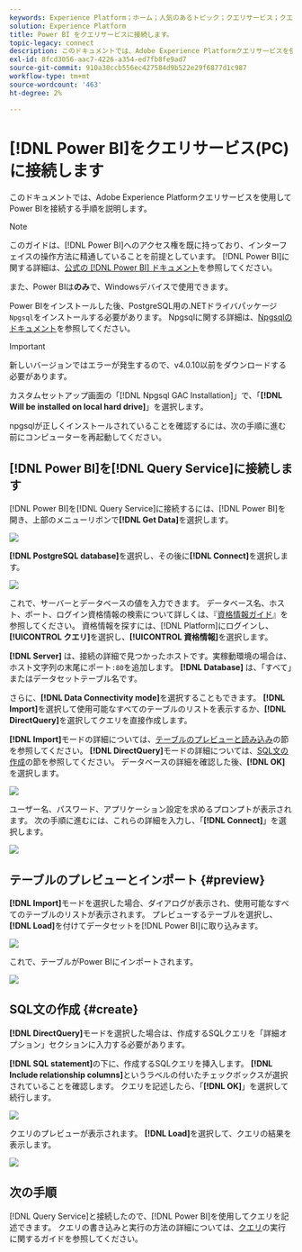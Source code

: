 ```yaml
---
keywords: Experience Platform；ホーム；人気のあるトピック；クエリサービス；クエリサービス；Power BI;power bi；クエリサービスへの接続；
solution: Experience Platform
title: Power BI をクエリサービスに接続します。
topic-legacy: connect
description: このドキュメントでは、Adobe Experience Platformクエリサービスを使用してPower BIを接続する手順について説明します。
exl-id: 8fcd3056-aac7-4226-a354-ed7fb8fe9ad7
source-git-commit: 910a38ccb556ec427584d9b522e29f6877d1c987
workflow-type: tm+mt
source-wordcount: '463'
ht-degree: 2%

---
```


# [!DNL Power BI]をクエリサービス(PC)に接続します

このドキュメントでは、Adobe Experience Platformクエリサービスを使用してPower BIを接続する手順を説明します。

>[!NOTE]
>
> このガイドは、[!DNL Power BI]へのアクセス権を既に持っており、インターフェイスの操作方法に精通していることを前提としています。 [!DNL Power BI]に関する詳細は、[公式の [!DNL Power BI] ドキュメント](https://docs.microsoft.com/ja-JP/power-bi/)を参照してください。
>
> また、Power BIは&#x200B;**のみ**&#x200B;で、Windowsデバイスで使用できます。

Power BIをインストールした後、PostgreSQL用の.NETドライバパッケージ`Npgsql`をインストールする必要があります。 Npgsqlに関する詳細は、[Npgsqlのドキュメント](https://www.npgsql.org/doc/index.html)を参照してください。

>[!IMPORTANT]
>
>新しいバージョンではエラーが発生するので、v4.0.10以前をダウンロードする必要があります。

カスタムセットアップ画面の「[!DNL Npgsql GAC Installation]」で、「**[!DNL Will be installed on local hard drive]**」を選択します。

npgsqlが正しくインストールされていることを確認するには、次の手順に進む前にコンピューターを再起動してください。

## [!DNL Power BI]を[!DNL Query Service]に接続します

[!DNL Power BI]を[!DNL Query Service]に接続するには、[!DNL Power BI]を開き、上部のメニューリボンで&#x200B;**[!DNL Get Data]**&#x200B;を選択します。

![](../images/clients/power-bi/open-power-bi.png)

**[!DNL PostgreSQL database]**&#x200B;を選択し、その後に&#x200B;**[!DNL Connect]**&#x200B;を選択します。

![](../images/clients/power-bi/get-data.png)

これで、サーバーとデータベースの値を入力できます。 データベース名、ホスト、ポート、ログイン資格情報の検索について詳しくは、『[資格情報ガイド](../ui/credentials.md)』を参照してください。 資格情報を探すには、[!DNL Platform]にログインし、**[!UICONTROL クエリ]**&#x200B;を選択し、**[!UICONTROL 資格情報]**&#x200B;を選択します。

**[!DNL Server]** は、接続の詳細で見つかったホストです。実稼動環境の場合は、ホスト文字列の末尾にポート`:80`を追加します。 **[!DNL Database]** は、「すべて」またはデータセットテーブル名です。

さらに、**[!DNL Data Connectivity mode]**&#x200B;を選択することもできます。 **[!DNL Import]**&#x200B;を選択して使用可能なすべてのテーブルのリストを表示するか、**[!DNL DirectQuery]**&#x200B;を選択してクエリを直接作成します。

**[!DNL Import]**&#x200B;モードの詳細については、[テーブルのプレビューと読み込み](#preview)の節を参照してください。 **[!DNL DirectQuery]**&#x200B;モードの詳細については、[SQL文の作成](#create)の節を参照してください。 データベースの詳細を確認した後、**[!DNL OK]**&#x200B;を選択します。

![](../images/clients/power-bi/connectivity-mode.png)

ユーザー名、パスワード、アプリケーション設定を求めるプロンプトが表示されます。 次の手順に進むには、これらの詳細を入力し、「**[!DNL Connect]**」を選択します。

![](../images/clients/power-bi/import-mode.png)

## テーブルのプレビューとインポート {#preview}

**[!DNL Import]**&#x200B;モードを選択した場合、ダイアログが表示され、使用可能なすべてのテーブルのリストが表示されます。 プレビューするテーブルを選択し、**[!DNL Load]**&#x200B;を付けてデータセットを[!DNL Power BI]に取り込みます。

![](../images/clients/power-bi/preview-table.png)

これで、テーブルがPower BIにインポートされます。

![](../images/clients/power-bi/import-table.png)

## SQL文の作成 {#create}

**[!DNL DirectQuery]**&#x200B;モードを選択した場合は、作成するSQLクエリを「詳細オプション」セクションに入力する必要があります。

**[!DNL SQL statement]**&#x200B;の下に、作成するSQLクエリを挿入します。 **[!DNL Include relationship columns]**&#x200B;というラベルの付いたチェックボックスが選択されていることを確認します。 クエリを記述したら、「**[!DNL OK]**」を選択して続行します。

![](../images/clients/power-bi/direct-query-mode.png)

クエリのプレビューが表示されます。 **[!DNL Load]**&#x200B;を選択して、クエリの結果を表示します。

![](../images/clients/power-bi/preview-direct-query.png)

## 次の手順

[!DNL Query Service]と接続したので、[!DNL Power BI]を使用してクエリを記述できます。 クエリの書き込みと実行の方法の詳細については、[クエリ](../best-practices/writing-queries.md)の実行に関するガイドを参照してください。

